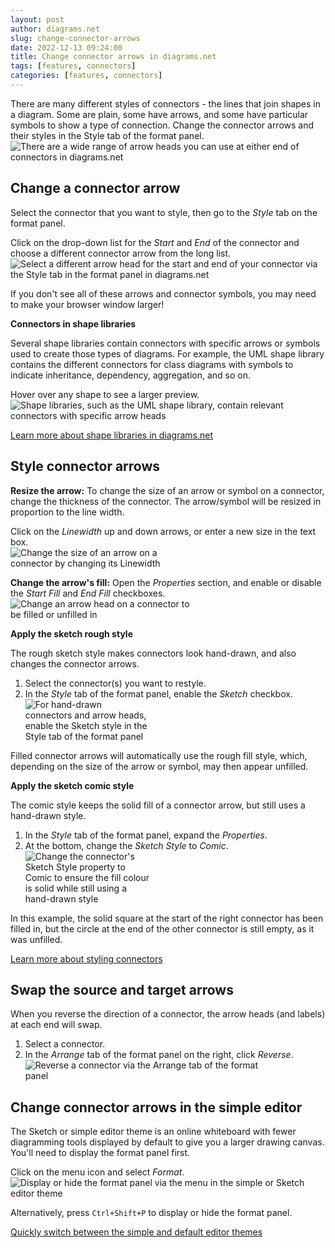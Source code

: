 ```yaml
---
layout: post
author: diagrams.net
slug: change-connector-arrows
date: 2022-12-13 09:24:00
title: Change connector arrows in diagrams.net
tags: [features, connectors]
categories: [features, connectors]
---
```


There are many different styles of connectors - the lines that join shapes in a diagram. Some are plain, some have arrows, and some have particular symbols to show a type of connection. Change the connector arrows and their styles in the Style tab of the format panel.
<br /><img src="/assets/img/blog/connector-arrows.png" style="width=100%;max-width:500px;height:auto;" alt="There are a wide range of arrow heads you can use at either end of connectors in diagrams.net">

## Change a connector arrow


Select the connector that you want to style, then go to the _Style_ tab on the format panel.

Click on the drop-down list for the _Start_ and _End_ of the connector and choose a different connector arrow from the long list.
<br /><img src="/assets/img/blog/connector-arrow-select.png" style="width=100%;max-width:500px;height:auto;" alt="Select a different arrow head for the start and end of your connector via the Style tab in the format panel in diagrams.net">

If you don't see all of these arrows and connector symbols, you may need to make your browser window larger!

**Connectors in shape libraries**

Several shape libraries contain connectors with specific arrows or symbols used to create those types of diagrams. For example, the UML shape library contains the different connectors for class diagrams with symbols to indicate inheritance, dependency, aggregation, and so on. 

Hover over any shape to see a larger preview.
<br /><img src="/assets/img/blog/connector-arrow-uml.png" style="width=100%;max-width:500px;height:auto;" alt="Shape libraries, such as the UML shape library, contain relevant connectors with specific arrow heads">

[Learn more about shape libraries in diagrams.net](/blog/shape-libraries.html)

## Style connector arrows

**Resize the arrow:** To change the size of an arrow or symbol on a connector, change the thickness of the connector. The arrow/symbol will be resized in proportion to the line width.

Click on the _Linewidth_ up and down arrows, or enter a new size in the text box.
<br /><img src="/assets/img/blog/connector-arrow-resize.gif" style="width=100%;max-width:300px;height:auto;" alt="Change the size of an arrow on a connector by changing its Linewidth">

**Change the arrow's fill:** Open the _Properties_ section, and enable or disable the _Start Fill_ and _End Fill_ checkboxes.
<br /><img src="/assets/img/blog/connector-arrow-fill.gif" style="width=100%;max-width:300px;height:auto;" alt="Change an arrow head on a connector to be filled or unfilled in ">


**Apply the sketch rough style**

The rough sketch style makes connectors look hand-drawn, and also changes the connector arrows. 

1. Select the connector(s) you want to restyle. 
2. In the _Style_ tab of the format panel, enable the _Sketch_ checkbox. 
<br /><img src="/assets/img/blog/connector-arrow-rough.png" style="width=100%;max-width:200px;height:auto;" alt="For hand-drawn connectors and arrow heads, enable the Sketch style in the Style tab of the format panel">

Filled connector arrows will automatically use the rough fill style, which, depending on the size of the arrow or symbol, may then appear unfilled.


**Apply the sketch comic style**

The comic style keeps the solid fill of a connector arrow, but still uses a hand-drawn style.
1. In the _Style_ tab of the format panel, expand the _Properties_.
2. At the bottom, change the _Sketch Style_ to _Comic_. 
<br /><img src="/assets/img/blog/connector-arrow-comic.png" style="width=100%;max-width:200px;height:auto;" alt="Change the connector's Sketch Style property to Comic to ensure the fill colour is solid while still using a hand-drawn style">

In this example, the solid square at the start of the right connector has been filled in, but the circle at the end of the other connector is still empty, as it was unfilled.

[Learn more about styling connectors](/doc/faq/connector-styles.html)

## Swap the source and target arrows
When you reverse the direction of a connector, the arrow heads (and labels) at each end will swap. 

1. Select a connector.
2. In the _Arrange_ tab of the format panel on the right, click _Reverse_.
<br /><img src="/assets/img/blog/connector-reverse.gif" style="width=100%;max-width:400px;height:auto;" alt="Reverse a connector via the Arrange tab of the format panel">


## Change connector arrows in the simple editor

The Sketch or simple editor theme is an online whiteboard with fewer diagramming tools displayed by default to give you a larger drawing canvas. You'll need to display the format panel first.

Click on the menu icon and select _Format_. 
<br /><img src="/assets/img/blog/simple-editor-display-format-panel.png" style="width=100%;max-width:500px;height:auto;" alt="Display or hide the format panel via the menu in the simple or Sketch editor theme">

Alternatively, press ``Ctrl+Shift+P`` to display or hide the format panel.

[Quickly switch between the simple and default editor themes](/blog/simple-dark-mode.html)


